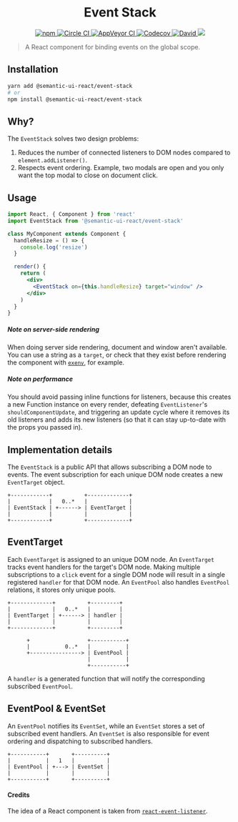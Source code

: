 <!-- Name -->
<h1 align="center">Event Stack</h1>

<!-- Badges -->
<p align="center">
  <a href="https://www.npmjs.com/package/@semantic-ui-react/event-stack">
    <img alt="npm" src="https://img.shields.io/npm/v/@semantic-ui-react/event-stack.svg?style=flat-square" />
  </a>
  <a href="https://circleci.com/gh/layershifter/event-stack">
    <img alt="Circle CI" src="https://img.shields.io/circleci/project/github/layershifter/event-stack/master.svg?logo=circleci&style=flat-square" />
  </a>
  <a href="https://ci.appveyor.com/project/layershifter/event-stack">
      <img alt="AppVeyor CI" src="https://img.shields.io/appveyor/ci/layershifter/event-stack/master.svg?logo=appveyor&style=flat-square" />
    </a>
  <a href="https://codecov.io/gh/layershifter/event-stack">
    <img alt="Codecov" src="https://img.shields.io/codecov/c/github/layershifter/event-stack/master.svg?style=flat-square" />
  </a>
  <a href="https://david-dm.org/layershifter/event-stack">
    <img alt="David" src="https://img.shields.io/david/layershifter/event-stack.svg?style=flat-square" />
  </a>
 
  <img src="http://img.badgesize.io/https://unpkg.com/@semantic-ui-react/event-stack/lib/cjs/event-stack.production.js?compression=gzip&label=gzip%20size&style=flat-square">
</p>

> A React component for binding events on the global scope.

## Installation

```bash
yarn add @semantic-ui-react/event-stack
# or
npm install @semantic-ui-react/event-stack
```

## Why?

The `EventStack` solves two design problems:

1. Reduces the number of connected listeners to DOM nodes compared to `element.addListener()`.
2. Respects event ordering. Example, two modals are open and you only want the top modal to close on document click.

## Usage

```jsx
import React, { Component } from 'react'
import EventStack from '@semantic-ui-react/event-stack'

class MyComponent extends Component {
  handleResize = () => {
    console.log('resize')
  }

  render() {
    return (
      <div>
        <EventStack on={this.handleResize} target="window" />
      </div>
    )
  }
}
```

##### Note on server-side rendering

When doing server side rendering, document and window aren't available. You can use a string as a `target`, or check that they exist before rendering the component with [`exenv`](https://github.com/JedWatson/exenv), for example.

##### Note on performance

You should avoid passing inline functions for listeners, because this creates a new Function instance on every render, defeating `EventListener`'s `shouldComponentUpdate`, and triggering an update cycle where it removes its old listeners and adds its new listeners (so that it can stay up-to-date with the props you passed in).

## Implementation details

The `EventStack` is a public API that allows subscribing a DOM node to events. The event subscription for
each unique DOM node creates a new `EventTarget` object.

```
+------------+          +-------------+
|            |   0..*   |             |
| EventStack | +------> | EventTarget |
|            |          |             |
+------------+          +-------------+
```

## EventTarget

Each `EventTarget` is assigned to an unique DOM node. An `EventTarget` tracks event handlers for
the target's DOM node. Making multiple subscriptions to a `click` event for a single DOM node will
result in a single registered `handler` for that DOM node. An `EventPool` also handles `EventPool`
relations, it stores only unique pools.

```
+-------------+          +---------+
|             |   0..*   |         |
| EventTarget | +------> | handler |
|             |          |         |
+-------------+          +---------+

      +                  +-----------+
      |           0..*   |           |
      +----------------> | EventPool |
                         |           |
                         +-----------+
```

A `handler` is a generated function that will notify the corresponding subscribed `EventPool`.

## EventPool & EventSet

An `EventPool` notifies its `EventSet`, while an `EventSet` stores a set of subscribed
event handlers. An `EventSet` is also responsible for event ordering and dispatching to
subscribed handlers.

```
+-----------+       +----------+
|           |   1   |          |
| EventPool | +---> | EventSet |
|           |       |          |
+-----------+       +----------+
```

#### Credits

The idea of a React component is taken from [`react-event-listener`](https://www.npmjs.com/package/react-event-listener).
